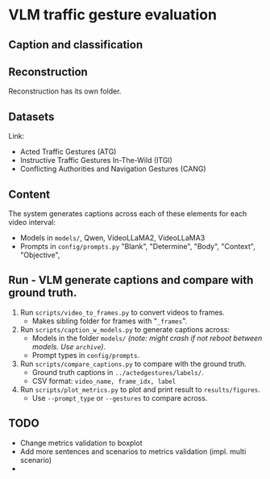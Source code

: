 # VLM traffic gesture evaluation

## Caption and classification

## Reconstruction
Reconstruction has its own folder.

## Datasets
Link: <LINK>
- Acted Traffic Gestures (ATG)
- Instructive Traffic Gestures In-The-Wild (ITGI)
- Conflicting Authorities and Navigation Gestures (CANG)

## Content
The system generates captions across each of these elements for each video interval:
- Models in `models/`, Qwen, VideoLLaMA2, VideoLLaMA3
- Prompts in `config/prompts.py` "Blank", "Determine", "Body", "Context", "Objective",

## Run - VLM generate captions and compare with ground truth.
1. Run `scripts/video_to_frames.py` to convert videos to frames.
    - Makes sibling folder for frames with "`_frames`".
2. Run `scripts/caption_w_models.py` to generate captions across:
    - Models in the folder `models/` *(note: might crash if not reboot between models. Use `archive`)*.
    - Prompt types in `config/prompts`.
3. Run `scripts/compare_captions.py` to compare with the ground truth.
    - Ground truth captions in `../actedgestures/labels/`.
    - CSV format: `video_name, frame_idx, label`
4. Run `scripts/plot_metrics.py` to plot and print result to `results/figures`.
    - Use `--prompt_type` or `--gestures` to compare across.

## TODO
- Change metrics validation to boxplot
- Add more sentences and scenarios to metrics validation (impl. multi scenario)
- 